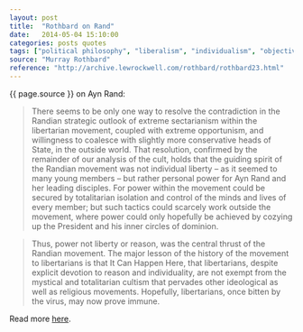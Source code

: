 ```yaml
---
layout: post
title:  "Rothbard on Rand"
date:   2014-05-04 15:10:00
categories: posts quotes
tags: ["political philosophy", "liberalism", "individualism", "objectivism", "reason"]
source: "Murray Rothbard"
reference: "http://archive.lewrockwell.com/rothbard/rothbard23.html"
---
```


{{ page.source }} on Ayn Rand:

> There seems to be only one way to resolve the contradiction in the Randian strategic outlook of extreme sectarianism within the libertarian movement, coupled with extreme opportunism, and willingness to coalesce with slightly more conservative heads of State, in the outside world. That resolution, confirmed by the remainder of our analysis of the cult, holds that the guiding spirit of the Randian movement was not individual liberty – as it seemed to many young members – but rather personal power for Ayn Rand and her leading disciples. For power within the movement could be secured by totalitarian isolation and control of the minds and lives of every member; but such tactics could scarcely work outside the movement, where power could only hopefully be achieved by cozying up the President and his inner circles of dominion.

> Thus, power not liberty or reason, was the central thrust of the Randian movement. The major lesson of the history of the movement to libertarians is that It Can Happen Here, that libertarians, despite explicit devotion to reason and individuality, are not exempt from the mystical and totalitarian cultism that pervades other ideological as well as religious movements. Hopefully, libertarians, once bitten by the virus, may now prove immune.

Read more [here]({{page.reference}}).

